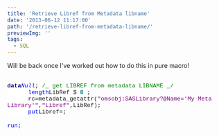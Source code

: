 ```yaml
---
title: 'Retrieve Libref from Metadata libname'
date: '2013-06-12 11:17:00'
path: '/retrieve-libref-from-metadata-libname/'
previewImg: ''
tags:
  - SQL
---
```


Will be back once I've worked out how to do this in pure macro!<br /><br /><div style="margin-bottom: 0.0001pt;"><b><span style="background: white; color: navy; font-family: &quot;Courier New&quot;; font-size: 10.0pt;">data</span></b><span style="background-color: white; background-position: initial initial; background-repeat: initial initial; font-family: 'Courier New'; font-size: 10pt;"></span><span style="background: white; color: blue; font-family: &quot;Courier New&quot;; font-size: 10.0pt;">_Null_</span><span style="background-color: white; background-position: initial initial; background-repeat: initial initial; font-family: 'Courier New'; font-size: 10pt;">; </span><span style="background: white; color: green; font-family: &quot;Courier New&quot;; font-size: 10.0pt;">/_ get LIBREF from metadata LIBNAME _/</span><span style="background-color: white; background-position: initial initial; background-repeat: initial initial; font-family: 'Courier New'; font-size: 10pt;"></span></div><div style="margin-bottom: 0.0001pt;"><span style="background-color: white; background-position: initial initial; background-repeat: initial initial; font-family: 'Courier New'; font-size: 10pt;">&nbsp;&nbsp;&nbsp;&nbsp;&nbsp; </span><span style="background: white; color: blue; font-family: &quot;Courier New&quot;; font-size: 10.0pt;">length</span><span style="background-color: white; background-position: initial initial; background-repeat: initial initial; font-family: 'Courier New'; font-size: 10pt;">LibRef \$ </span><b><span style="background: white; color: teal; font-family: &quot;Courier New&quot;; font-size: 10.0pt;">8</span></b><span style="background-color: white; background-position: initial initial; background-repeat: initial initial; font-family: 'Courier New'; font-size: 10pt;"> ;</span></div><div style="margin-bottom: 0.0001pt;"><span style="background-color: white; background-position: initial initial; background-repeat: initial initial; font-family: 'Courier New'; font-size: 10pt;">&nbsp;&nbsp;&nbsp;&nbsp;&nbsp; rc=metadata_getattr(</span><span style="background: white; color: purple; font-family: &quot;Courier New&quot;; font-size: 10.0pt;">"omsobj:SASLibrary?@Name='My Meta Library'"</span><span style="background-color: white; background-position: initial initial; background-repeat: initial initial; font-family: 'Courier New'; font-size: 10pt;">,</span><span style="background: white; color: purple; font-family: &quot;Courier New&quot;; font-size: 10.0pt;">"Libref"</span><span style="background-color: white; background-position: initial initial; background-repeat: initial initial; font-family: 'Courier New'; font-size: 10pt;">,LibRef);</span></div><div style="margin-bottom: 0.0001pt;"><span style="background-color: white; background-position: initial initial; background-repeat: initial initial; font-family: 'Courier New'; font-size: 10pt;">&nbsp;&nbsp;&nbsp;&nbsp;&nbsp; </span><span style="background: white; color: blue; font-family: &quot;Courier New&quot;; font-size: 10.0pt;">put</span><span style="background-color: white; background-position: initial initial; background-repeat: initial initial; font-family: 'Courier New'; font-size: 10pt;">Libref=;</span></div><br /><div><span style="background: white; color: blue; font-family: &quot;Courier New&quot;; font-size: 10.0pt; line-height: 115%;">run</span><span style="background-color: white; background-position: initial initial; background-repeat: initial initial; font-family: 'Courier New'; font-size: 10pt; line-height: 115%;">;</span></div>
